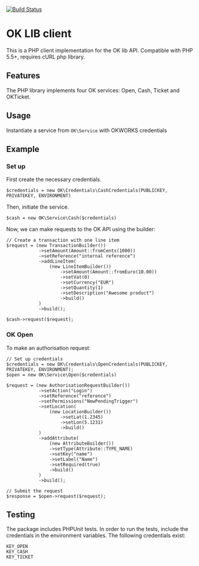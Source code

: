 [![Build Status](https://travis-ci.org/okitcom/ok-lib-php.svg?branch=master)](https://travis-ci.org/okitcom/ok-lib-php)
# OK LIB client
This is a PHP client implementation for the OK lib API. Compatible with PHP 5.5+, requires cURL php library.

## Features
The PHP library implements four OK services:
Open, Cash, Ticket and OKTicket.

## Usage
Instantiate a service from `OK\Service` with OKWORKS credentials

## Example

### Set up
First create the necessary credentials.

`$credentials = new OK\Credentials\CashCredentials(PUBLICKEY, PRIVATEKEY, ENVIRONMENT)`

Then, initiate the service.

`$cash = new OK\Service\Cash($credentials)`

Now, we can make requests to the OK API using the builder:

```
// Create a transaction with one line item
$request = (new TransactionBuilder())
            ->setAmount(Amount::fromCents(1000))
            ->setReference("internal reference")
            ->addLineItem(
                (new LineItemBuilder())
                    ->setAmount(Amount::fromEuro(10.00))
                    ->setVat(0)
                    ->setCurrency("EUR")
                    ->setQuantity(1)
                    ->setDescription("Awesome product")
                    ->build()
            )
            ->build();
            
$cash->request($request);
```

### OK Open
To make an authorisation request:
```
// Set up credentials
$credentials = new OK\Credentials\OpenCredentials(PUBLICKEY, PRIVATEKEY, ENVIRONMENT);
$open = new OK\Service\Open($credentials)
  
$request = (new AuthorisationRequestBuilder())
            ->setAction("Login")
            ->setReference("reference")
            ->setPermissions("NewPendingTrigger")
            ->setLocation(
                (new LocationBuilder())
                    ->setLat(1.2345)
                    ->setLon(5.1231)
                    ->build()
            )
            ->addAttribute(
                (new AttributeBuilder())
                ->setType(Attribute::TYPE_NAME)
                ->setKey("name")
                ->setLabel("Name")
                ->setRequired(true)
                ->build()
            )
            ->build();
              
// Submit the request
$response = $open->request($request);
```


## Testing
The package includes PHPUnit tests. In order to run the tests, include the credentials in the environment variables. The following credentials exist:

```
KEY_OPEN
KEY_CASH
KEY_TICKET
```
